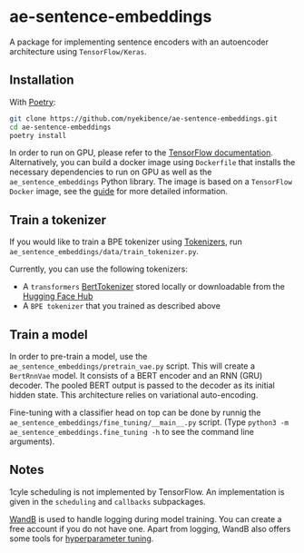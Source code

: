 # ae-sentence-embeddings

A package for implementing sentence encoders with an autoencoder architecture using `TensorFlow/Keras`.


## Installation

With [Poetry](https://python-poetry.org/):
```bash
git clone https://github.com/nyekibence/ae-sentence-embeddings.git
cd ae-sentence-embeddings
poetry install
```

In order to run on GPU, please refer to the [TensorFlow documentation](https://www.tensorflow.org/install/gpu).
Alternatively, you can build a docker image using `Dockerfile` that installs
the necessary dependencies to run on GPU as well as the `ae_sentence_embeddings` Python library.
The image is based on a `TensorFlow Docker` image, see the [guide](https://www.tensorflow.org/install/docker) for more detailed information. 


## Train a tokenizer

If you would like to train a BPE tokenizer using [Tokenizers](https://huggingface.co/docs/tokenizers/python/latest/), run `ae_sentence_embeddings/data/train_tokenizer.py`.

Currently, you can use the following tokenizers:

* A `transformers` [BertTokenizer](https://huggingface.co/docs/transformers/model_doc/bert#transformers.BertTokenizer) stored locally or downloadable from the [Hugging Face Hub](https://huggingface.co/docs/hub/main)
* A `BPE tokenizer` that you trained as described above


## Train a model

In order to pre-train a model, use the `ae_sentence_embeddings/pretrain_vae.py` script. This will create a `BertRnnVae` model. It consists of a BERT encoder and an RNN (GRU) decoder. The pooled BERT output is passed to the decoder as its initial hidden state. This architecture relies on variational auto-encoding.


Fine-tuning with a classifier head on top can be done by runnig the `ae_sentence_embeddings/fine_tuning/__main__.py` script. (Type `python3 -m ae_sentence_embeddings.fine_tuning -h` to see the command line arguments).

## Notes

1cyle scheduling is not implemented by TensorFlow. An implementation is given in the `scheduling` and `callbacks` subpackages.

[WandB](https://wandb.ai/site) is used to handle logging during model training. You can create a free account if you do not have one.
Apart from logging, WandB also offers some tools for [hyperparameter tuning](https://docs.wandb.ai/guides/sweeps).
